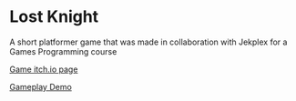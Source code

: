 # Lost Knight
 A short platformer game that was made in collaboration with Jekplex for a Games Programming course
 
 [Game itch.io page](https://jekplex.itch.io/thelostknight)

 [Gameplay Demo](https://youtu.be/mGZhCZ_KTjA)
